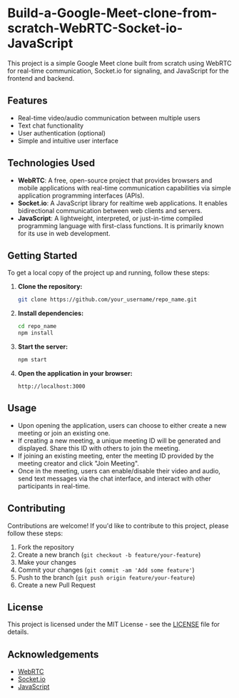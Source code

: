 # Build-a-Google-Meet-clone-from-scratch-WebRTC-Socket-io-JavaScript

This project is a simple Google Meet clone built from scratch using WebRTC for real-time communication, Socket.io for signaling, and JavaScript for the frontend and backend.

## Features

- Real-time video/audio communication between multiple users
- Text chat functionality
- User authentication (optional)
- Simple and intuitive user interface

## Technologies Used

- **WebRTC**: A free, open-source project that provides browsers and mobile applications with real-time communication capabilities via simple application programming interfaces (APIs).
- **Socket.io**: A JavaScript library for realtime web applications. It enables bidirectional communication between web clients and servers.
- **JavaScript**: A lightweight, interpreted, or just-in-time compiled programming language with first-class functions. It is primarily known for its use in web development.

## Getting Started

To get a local copy of the project up and running, follow these steps:

1. **Clone the repository:**
   ```bash
   git clone https://github.com/your_username/repo_name.git
   ```
2. **Install dependencies:**
   ```bash
   cd repo_name
   npm install
   ```
3. **Start the server:**
   ```bash
   npm start
   ```
4. **Open the application in your browser:**
   ```
   http://localhost:3000
   ```

## Usage

- Upon opening the application, users can choose to either create a new meeting or join an existing one.
- If creating a new meeting, a unique meeting ID will be generated and displayed. Share this ID with others to join the meeting.
- If joining an existing meeting, enter the meeting ID provided by the meeting creator and click "Join Meeting".
- Once in the meeting, users can enable/disable their video and audio, send text messages via the chat interface, and interact with other participants in real-time.

## Contributing

Contributions are welcome! If you'd like to contribute to this project, please follow these steps:

1. Fork the repository
2. Create a new branch (`git checkout -b feature/your-feature`)
3. Make your changes
4. Commit your changes (`git commit -am 'Add some feature'`)
5. Push to the branch (`git push origin feature/your-feature`)
6. Create a new Pull Request

## License

This project is licensed under the MIT License - see the [LICENSE](LICENSE) file for details.

## Acknowledgements

- [WebRTC](https://webrtc.org/)
- [Socket.io](https://socket.io/)
- [JavaScript](https://developer.mozilla.org/en-US/docs/Web/JavaScript)
